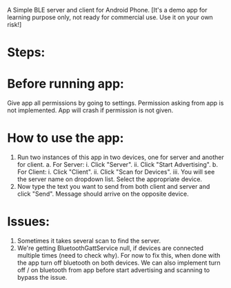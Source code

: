 A Simple BLE server and client for Android Phone.
[It's a demo app for learning purpose only, not ready for commercial use. Use it on your own risk!]

# Steps:

# Before running app:
Give app all permissions by going to settings. Permission asking from app is not implemented. App will crash if permission is not given.

# How to use the app:
1. Run two instances of this app in two devices, one for server and another for client.
	a. For Server:
		i. Click "Server".
		ii. Click "Start Advertising".
	b. For Client:
		i. Click "Client".
		ii. Click "Scan for Devices".
		iii. You will see the server name on dropdown list. Select the appropriate device.
2. Now type the text you want to send from both client and server and click "Send". Message should arrive on the opposite device.


# Issues:
1. Sometimes it takes several scan to find the server.
2. We're getting BluetoothGattService null, if devices are connected multiple times (need to check why). For now to fix this, when done with the app turn off bluetooth on both devices. We can also implement turn off / on bluetooth from app before start advertising and scanning to bypass the issue.
